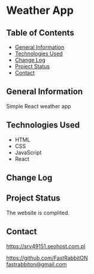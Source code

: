 # Weather App

## Table of Contents
* [General Information](#general-information)
* [Technologies Used](#technologies-used)
* [Change Log](#change-log)
* [Project Status](#project-status)
* [Contact](#contact)

## General Information
Simple React weather app

## Technologies Used
- HTML
- CSS
- JavaScript
- React

## Change Log


## Project Status
The website is complited.

## Contact
https://srv49151.seohost.com.pl

https://github.com/FastRabbitON \
fastrabbiton@gmail.com


